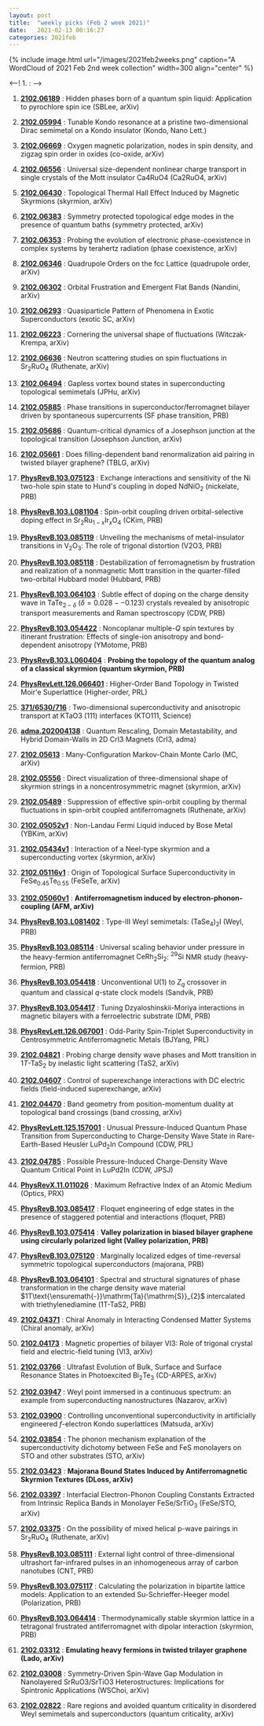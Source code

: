 ```yaml
---
layout: post
title:  "weekly picks (Feb 2 week 2021)"
date:   2021-02-13 00:16:27
categories: 2021feb
---
```


{% include image.html url="/images/2021feb2weeks.png" caption="A WordCloud of 2021 Feb 2nd week collection" width=300 align="center" %}


<--! 1. **[]()** : -->

1. **[2102.06189](http://arxiv.org/abs/2102.06189)** : Hidden phases born of a quantum spin liquid: Application to pyrochlore spin ice (SBLee, arXiv)

1. **[2102.05994](http://arxiv.org/abs/2102.05994)** : Tunable Kondo resonance at a pristine two-dimensional Dirac semimetal on a Kondo insulator (Kondo, Nano Lett.)

1. **[2102.06669](http://arxiv.org/abs/2102.06669)** : Oxygen magnetic polarization, nodes in spin density, and zigzag spin order in oxides (co-oxide, arXiv)

1. **[2102.06556](http://arxiv.org/abs/2102.06556)** : Universal size-dependent nonlinear charge transport in single crystals of the Mott insulator Ca4RuO4 (Ca2RuO4, arXiv)

1. **[2102.06430](http://arxiv.org/abs/2102.06430)** : Topological Thermal Hall Effect Induced by Magnetic Skyrmions (skyrmion, arXiv)

1. **[2102.06383](http://arxiv.org/abs/2102.06383)** : Symmetry protected topological edge modes in the presence of quantum baths (symmetry protected, arXiv)

1. **[2102.06353](http://arxiv.org/abs/2102.06353)** : Probing the evolution of electronic phase-coexistence in complex systems by terahertz radiation (phase coexistence, arXiv)

1. **[2102.06346](http://arxiv.org/abs/2102.06346)** : Quadrupole Orders on the fcc Lattice (quadrupole order, arXiv)

1. **[2102.06302](http://arxiv.org/abs/2102.06302)** : Orbital Frustration and Emergent Flat Bands (Nandini, arXiv)

1. **[2102.06293](http://arxiv.org/abs/2102.06293)** : Quasiparticle Pattern of Phenomena in Exotic Superconductors (exotic SC, arXiv)

1. **[2102.06223](http://arxiv.org/abs/2102.06223)** : Cornering the universal shape of fluctuations (Witczak-Krempa, arXiv)

1. **[2102.06636](http://arxiv.org/abs/2102.06636)** : Neutron scattering studies on spin fluctuations in Sr$_2$RuO$_4$ (Ruthenate, arXiv)

1. **[2102.06494](http://arxiv.org/abs/2102.06494)** : Gapless vortex bound states in superconducting topological semimetals (JPHu, arXiv)

1. **[2102.05885](http://arxiv.org/abs/2102.05885)** : Phase transitions in superconductor/ferromagnet bilayer driven by spontaneous supercurrents (SF phase transition, PRB)

1. **[2102.05686](http://arxiv.org/abs/2102.05686)** : Quantum-critical dynamics of a Josephson junction at the topological transition (Josephson Junction, arXiv)

1. **[2102.05661](http://arxiv.org/abs/2102.05661)** : Does filling-dependent band renormalization aid pairing in twisted bilayer graphene? (TBLG, arXiv)

1. **[PhysRevB.103.075123](https://link.aps.org/doi/10.1103/PhysRevB.103.075123)** : Exchange interactions and sensitivity of the Ni two-hole spin state to Hund's coupling in doped ${\mathrm{NdNiO}}_{2}$ (nickelate, PRB)

1. **[PhysRevB.103.L081104](https://link.aps.org/doi/10.1103/PhysRevB.103.L081104)** : Spin-orbit coupling driven orbital-selective doping effect in ${\mathrm{Sr}}_{2}{\mathrm{Ru}}_{1\ensuremath{-}x}{\mathrm{Ir}}_{x}{\mathrm{O}}_{4}$ (CKim, PRB)

1. **[PhysRevB.103.085119](https://link.aps.org/doi/10.1103/PhysRevB.103.085119)** : Unveiling the mechanisms of metal-insulator transitions in ${\mathrm{V}}_{2}{\mathrm{O}}_{3}$: The role of trigonal distortion (V2O3, PRB)

1. **[PhysRevB.103.085118](https://link.aps.org/doi/10.1103/PhysRevB.103.085118)** : Destabilization of ferromagnetism by frustration and realization of a nonmagnetic Mott transition in the quarter-filled two-orbital Hubbard model (Hubbard, PRB)

1. **[PhysRevB.103.064103](https://link.aps.org/doi/10.1103/PhysRevB.103.064103)** : Subtle effect of doping on the charge density wave in $\mathrm{Ta}{\mathrm{Te}}_{2\ensuremath{-}\ensuremath{\delta}}$ ($\ensuremath{\delta}=0.028--0.123$) crystals revealed by anisotropic transport measurements and Raman spectroscopy (CDW, PRB)

1. **[PhysRevB.103.054422](https://link.aps.org/doi/10.1103/PhysRevB.103.054422)** : Noncoplanar multiple-$Q$ spin textures by itinerant frustration: Effects of single-ion anisotropy and bond-dependent anisotropy (YMotome, PRB)

1. **[PhysRevB.103.L060404](https://link.aps.org/doi/10.1103/PhysRevB.103.L060404)** : **Probing the topology of the quantum analog of a classical skyrmion (quantum skyrmion, PRB)**

1. **[PhysRevLett.126.066401](https://link.aps.org/doi/10.1103/PhysRevLett.126.066401)** : Higher-Order Band Topology in Twisted Moir\'e Superlattice (Higher-order, PRL)

1. **[371/6530/716](https://science.sciencemag.org/content/371/6530/716)** : Two-dimensional superconductivity and anisotropic transport at KTaO3 (111) interfaces (KTO111, Science)

1. **[adma.202004138](https://onlinelibrary.wiley.com/doi/abs/10.1002/adma.202004138)** : Quantum Rescaling, Domain Metastability, and Hybrid Domain-Walls in 2D CrI3 Magnets (CrI3, adma)

1. **[2102.05613](http://arxiv.org/abs/2102.05613)** : Many-Configuration Markov-Chain Monte Carlo (MC, arXiv)

1. **[2102.05556](http://arxiv.org/abs/2102.05556)** : Direct visualization of three-dimensional shape of skyrmion strings in a noncentrosymmetric magnet (skyrmion, arXiv)


1. **[2102.05489](http://arxiv.org/abs/2102.05489)** : Suppression of effective spin-orbit coupling by thermal fluctuations in spin-orbit coupled antiferromagnets (Ruthenate, arXiv)

1. **[2102.05052v1](https://arxiv.org/abs/2102.05052v1)** : Non-Landau Fermi Liquid induced by Bose Metal (YBKim, arXiv)

1. **[2102.05434v1](https://arxiv.org/abs/2102.05434v1)** : Interaction of a Neel-type skyrmion and a superconducting vortex (skyrmion, arXiv)

1. **[2102.05116v1](https://arxiv.org/abs/2102.05116v1)** : Origin of Topological Surface Superconductivity in FeSe$_{0.45}$Te$_{0.55}$ (FeSeTe, arXiv)

1. **[2102.05060v1](https://arxiv.org/abs/2102.05060v1)** : **Antiferromagnetism induced by electron-phonon-coupling (AFM, arXiv)**

1. **[PhysRevB.103.L081402](https://link.aps.org/doi/10.1103/PhysRevB.103.L081402)** : Type-III Weyl semimetals: ${({\mathrm{TaSe}}_{4})}_{2}\mathrm{I}$ (Weyl, PRB)

1. **[PhysRevB.103.085114](https://link.aps.org/doi/10.1103/PhysRevB.103.085114)** : Universal scaling behavior under pressure in the heavy-fermion antiferromagnet ${\mathrm{CeRh}}_{2}{\mathrm{Si}}_{2}$: $^{29}\mathrm{Si}$ NMR study (heavy-fermion, PRB)

1. **[PhysRevB.103.054418](https://link.aps.org/doi/10.1103/PhysRevB.103.054418)** : Unconventional U(1) to ${Z}_{q}$ crossover in quantum and classical $q$-state clock models (Sandvik, PRB)

1. **[PhysRevB.103.054417](https://link.aps.org/doi/10.1103/PhysRevB.103.054417)** : Tuning Dzyaloshinskii-Moriya interactions in magnetic bilayers with a ferroelectric substrate (DMI, PRB)

1. **[PhysRevLett.126.067001](https://link.aps.org/doi/10.1103/PhysRevLett.126.067001)** : Odd-Parity Spin-Triplet Superconductivity in Centrosymmetric Antiferromagnetic Metals (BJYang, PRL)


1. **[2102.04821](http://arxiv.org/abs/2102.04821)** : Probing charge density wave phases and Mott transition in $1T$-TaS$_2$ by inelastic light scattering (TaS2, arXiv)

1. **[2102.04607](http://arxiv.org/abs/2102.04607)** : Control of superexchange interactions with DC electric fields (field-induced superexchange, arXiv)

1. **[2102.04470](http://arxiv.org/abs/2102.04470)** : Band geometry from position-momentum duality at topological band crossings (band crossing, arXiv)

1. **[PhysRevLett.125.157001](https://link.aps.org/doi/10.1103/PhysRevLett.125.157001)** : Unusual Pressure-Induced Quantum Phase Transition from Superconducting to Charge-Density Wave State in Rare-Earth-Based Heusler ${\mathrm{LuPd}}_{2}\mathrm{In}$ Compound (CDW, PRL)

1. **[2102.04785](http://arxiv.org/abs/2102.04785)** : Possible Pressure-Induced Charge-Density Wave Quantum Critical Point in LuPd2In (CDW, JPSJ)


1. **[PhysRevX.11.011026](https://link.aps.org/doi/10.1103/PhysRevX.11.011026)** : Maximum Refractive Index of an Atomic Medium (Optics, PRX)

1. **[PhysRevB.103.085417](https://link.aps.org/doi/10.1103/PhysRevB.103.085417)** : Floquet engineering of edge states in the presence of staggered potential and interactions (floquet, PRB)

1. **[PhysRevB.103.075414](https://link.aps.org/doi/10.1103/PhysRevB.103.075414)** : **Valley polarization in biased bilayer graphene using circularly polarized light (Valley polarization, PRB)**

1. **[PhysRevB.103.075120](https://link.aps.org/doi/10.1103/PhysRevB.103.075120)** : Marginally localized edges of time-reversal symmetric topological superconductors (majorana, PRB)

1. **[PhysRevB.103.064101](https://link.aps.org/doi/10.1103/PhysRevB.103.064101)** : Spectral and structural signatures of phase transformation in the charge density wave material $1T\text{\ensuremath{-}}\mathrm{Ta}{\mathrm{S}}_{2}$ intercalated with triethylenediamine (1T-TaS2, PRB)

1. **[2102.04371](http://arxiv.org/abs/2102.04371)** : Chiral Anomaly in Interacting Condensed Matter Systems (Chiral anomaly, arXiv)

1. **[2102.04173](http://arxiv.org/abs/2102.04173)** : Magnetic properties of bilayer VI3: Role of trigonal crystal field and electric-field tuning (VI3, arXiv)


1. **[2102.03766](http://arxiv.org/abs/2102.03766)** : Ultrafast Evolution of Bulk, Surface and Surface Resonance States in Photoexcited Bi$_{2}$Te$_{3}$ (CD-ARPES, arXiv)

1. **[2102.03947](http://arxiv.org/abs/2102.03947)** : Weyl point immersed in a continuous spectrum: an example from superconducting nanostructures (Nazarov, arXiv)

1. **[2102.03900](http://arxiv.org/abs/2102.03900)** : Controlling unconventional superconductivity in artificially engineered $f$-electron Kondo superlattices (Matsuda, arXiv)

1. **[2102.03854](http://arxiv.org/abs/2102.03854)** : The phonon mechanism explanation of the superconductivity dichotomy between FeSe and FeS monolayers on STO and other substrates (STO, arXiv)

1. **[2102.03423](http://arxiv.org/abs/2102.03423)** : **Majorana Bound States Induced by Antiferromagnetic Skyrmion Textures (DLoss, arXiv)**

1. **[2102.03397](http://arxiv.org/abs/2102.03397)** : Interfacial Electron-Phonon Coupling Constants Extracted from Intrinsic Replica Bands in Monolayer FeSe/SrTiO$_3$ (FeSe/STO, arXiv)

1. **[2102.03375](http://arxiv.org/abs/2102.03375)** : On the possibility of mixed helical p-wave pairings in Sr$_2$RuO$_4$ (Ruthenate, arXiv)


1. **[PhysRevB.103.085111](https://link.aps.org/doi/10.1103/PhysRevB.103.085111)** : External light control of three-dimensional ultrashort far-infrared pulses in an inhomogeneous array of carbon nanotubes (CNT, PRB)

1. **[PhysRevB.103.075117](https://link.aps.org/doi/10.1103/PhysRevB.103.075117)** : Calculating the polarization in bipartite lattice models: Application to an extended Su-Schrieffer-Heeger model (Polarization, PRB)

1. **[PhysRevB.103.064414](https://link.aps.org/doi/10.1103/PhysRevB.103.064414)** : Thermodynamically stable skyrmion lattice in a tetragonal frustrated antiferromagnet with dipolar interaction (skyrmion, PRB)



1. **[2102.03312](http://arxiv.org/abs/2102.03312)** : **Emulating heavy fermions in twisted trilayer graphene (Lado, arXiv)**

1. **[2102.03008](http://arxiv.org/abs/2102.03008)** : Symmetry-Driven Spin-Wave Gap Modulation in Nanolayered SrRuO3/SrTiO3 Heterostructures: Implications for Spintronic Applications (WSChoi, arXiv)

1. **[2102.02822](http://arxiv.org/abs/2102.02822)** : Rare regions and avoided quantum criticality in disordered Weyl semimetals and superconductors (quantum criticality, arXiv)
